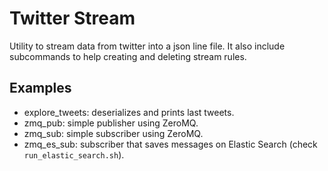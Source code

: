 # Twitter Stream

Utility to stream data from twitter into a json line file. It also include subcommands to help creating and deleting stream rules.

## Examples
- explore_tweets: deserializes and prints last tweets.
- zmq_pub: simple publisher using ZeroMQ.
- zmq_sub: simple subscriber using ZeroMQ.
- zmq_es_sub: subscriber that saves messages on Elastic Search (check `run_elastic_search.sh`).
